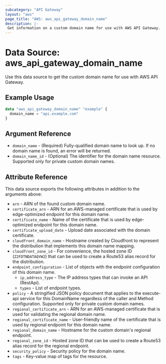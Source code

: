 ```yaml
---
subcategory: "API Gateway"
layout: "aws"
page_title: "AWS: aws_api_gateway_domain_name"
description: |-
 Get information on a custom domain name for use with AWS API Gateway.
---
```


# Data Source: aws_api_gateway_domain_name

Use this data source to get the custom domain name for use with AWS API Gateway.

## Example Usage

```terraform
data "aws_api_gateway_domain_name" "example" {
  domain_name = "api.example.com"
}
```

## Argument Reference

* `domain_name` - (Required) Fully-qualified domain name to look up. If no domain name is found, an error will be returned.
* `domain_name_id` - (Optional) The identifier for the domain name resource. Supported only for private custom domain names.

## Attribute Reference

This data source exports the following attributes in addition to the arguments above:

* `arn` - ARN of the found custom domain name.
* `certificate_arn` - ARN for an AWS-managed certificate that is used by edge-optimized endpoint for this domain name.
* `certificate_name` - Name of the certificate that is used by edge-optimized endpoint for this domain name.
* `certificate_upload_date` - Upload date associated with the domain certificate.
* `cloudfront_domain_name` - Hostname created by Cloudfront to represent the distribution that implements this domain name mapping.
* `cloudfront_zone_id` - For convenience, the hosted zone ID (`Z2FDTNDATAQYW2`) that can be used to create a Route53 alias record for the distribution.
* `endpoint_configuration` - List of objects with the endpoint configuration of this domain name.
    * `ip_address_type` - The IP address types that can invoke an API (RestApi).
    * `types` - List of endpoint types.
* `policy` - A stringified JSON policy document that applies to the execute-api service for this DomainName regardless of the caller and Method configuration. Supported only for private custom domain names.
* `regional_certificate_arn` - ARN for an AWS-managed certificate that is used for validating the regional domain name.
* `regional_certificate_name` - User-friendly name of the certificate that is used by regional endpoint for this domain name.
* `regional_domain_name` - Hostname for the custom domain's regional endpoint.
* `regional_zone_id` - Hosted zone ID that can be used to create a Route53 alias record for the regional endpoint.
* `security_policy` - Security policy for the domain name.
* `tags` - Key-value map of tags for the resource.

